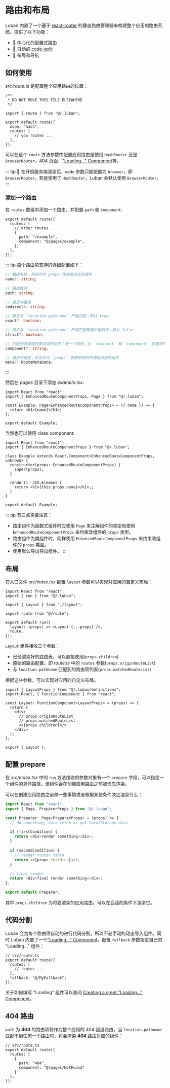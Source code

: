 # 路由和布局

Luban 内置了一个基于 [react-router](https://reacttraining.com/react-router/web/guides/quick-start) 的静态路由管理器来构建整个应用的路由系统。提供了以下功能：

- 📄 中心化的配置式路由
- 🧩 自动的 [code-split](https://webpack.js.org/guides/code-splitting/#root)
- 🚏 布局和导航

## 如何使用

*src/route.ts* 是配置整个应用路由的位置：
```tsx
/**
 * DO NOT MOVE THIS FILE ELSEWHERE
 */

import { route } from "@/.luban";

export default route({
  mode: "hash",
  routes: [
    // you routes ...
  ],
});
```

可以在这个 `route` 方法参数中配置应用路由是使用 `HashRouter` 还是 `BrowserRouter`，404 页面，["Loading..." Component](https://github.com/jamiebuilds/react-loadable#creating-a-great-loading-component)等。

::: tip 🙋
在开启服务端渲染后，`mode` 参数只能配置为 `browser`，即 `BrowserRouter`，若是使用了 `HashRouter`，Luban 会默认使用 `BrowserRouter`。
:::

###  添加一个路由

在 `routes` 数组中添加一个路由，并配置 `path` 和 `component`:

```typescript{4,5,6,7}
export default route({
  routes: [
    // other routes ...
    {
      path: "/example",
      component: "@/pages/example",
    },
  ],
});
```

::: tip 每个路由项支持的详细配置如下：
```ts
// 路由名称，将会作为 props 传递给对应的组件
name?: string;

// 路由路径
path: string;

// 重定向路径
redirect?: string;

// 是否与 `location.pathname` 严格匹配；默认 true
exact?: boolean;

// 是否与 `location.pathname` 严格匹配路径中尾斜杆；默认 false
strict?: boolean;

// 匹配到改路径时要渲染的组件；是一个路径；当 `redirect` 和 `component` 配置同时存在，将忽略该配置
component?: string;

// 路由元信息；将会作为 `props` 原模原样的传递给对应的组件
meta?: RouteMetaData;
```
:::

然后在 *pages* 目录下添加 *example.tsx*:
```tsx
import React from "react";
import { EnhancedRouteComponentProps, Page } from "@/.luban";

const Example: Page<EnhancedRouteComponentProps> = ({ name }) => {
  return <h1>{name}</h1>;
};

export default Example;
```

当然也可以使用 class component:
```tsx
import React from "react";
import { EnhancedRouteComponentProps } from "@/.luban";

class Example extends React.Component<EnhancedRouteComponentProps, unknown> {
  constructor(props: EnhancedRouteComponentProps) {
    super(props);
  }

  render(): JSX.Element {
    return <h1>{this.props.name}</h1>;;
  }
}

export default Example;
```

::: tip 有三点需要注意：
+ 路由组件为函数式组件时应使用 `Page` 来注解组件的类型和使用 `EnhancedRouteComponentProps` 来约束改组件的 `props` 类型。
+ 路由组件为类组件时，同样使用 `EnhancedRouteComponentProps` 来约束改组件的 `props` 类型。
+ 使用默认导出导出组件。
:::

## 布局

在入口文件 *src/index.tsx* 配置 `layout` 参数可以实现对应用的自定义布局：

```typescript{9}
import React from "react";
import { run } from "@/.luban";

import { Layout } from "./layout";

import route from "@/route";

export default run({
  layout: (props) => <Layout {...props} />,
  route,
});
```

`Layout` 组件接收三个参数：
+ 已经渲染好的路由表，可以直接使用(`props.children`)
+ 原始的路由配置，即 *route.ts* 中的 `routes` 参数(`props.originRouteList`)
+ 与 `location.pathname` 匹配到的路由项列表(`props.matchedRouteList`)

根据这些参数，可以实现对应用的自定义布局。

```tsx
import { LayoutProps } from "@/.luban/definitions";
import React, { FunctionComponent } from "react";

const Layout: FunctionComponent<LayoutProps> = (props) => {
  return (
    <div>
      // props.originRouteList
      // props.matchedRouteList
      <>{props.children}</>
    </div>
  );
};

export { Layout };
```

## 配置 prepare
在 *src/index.tsx* 中的 `run` 方法接收的参数对象有一个 `prepare` 字段，可以指定一个组件的具体路径，该组件会在创建应用路由之前被优先渲染。

可以在创建应用路由之前做一些事情或者根据某些条件决定渲染什么：
```ts
import React from "react";
import { Page, PreparerProps } from "@/.luban";

const Preparer: Page<PreparerProps> = (props) => {
  // do something, data fetch or get localStorage data

  if (firstCondition) {
    return <div>render something</div>;
  }

  if (secondCondition) {
    // render router table
    return <>{props.children}</>;
  }

  // final render
  return <div>final render something</div>;
};

export default Preparer;
```

其中 `props.children` 为将要渲染的应用路由，可以在合适的条件下渲染它。

## 代码分割
Luban 会为每个路由项自动的进行代码分割，所以不必手动的动态导入组件。同时 Luban 内置了一个["Loading..." Component](https://github.com/jamiebuilds/react-loadable#creating-a-great-loading-component)，配置 `fallback` 参数指定自己的 "Loading..." 组件：
```ts{6}
// src/route.ts
export default route({
  routes: [
    // routes ...
  ],
  fallback: "@/MyFallback";
});
```

关于如何编写 "Loading" 组件可以查阅 [Creating a great "Loading..." Component](https://github.com/jamiebuilds/react-loadable#creating-a-great-loading-component)。

## 404 路由

`path` 为 **404** 的路由项将作为整个应用的 404 回退路由。当 `location.pathname` 匹配不到任何一个路由时，将会渲染 **404** 路由对应的组件：

```ts{4,5,6,7}
// src/route.ts
export default route({
  routes: [
    {
      path: "404",
      component: "@/pages/NotFound"
    }
  ],
});
```

